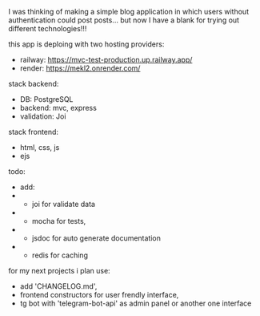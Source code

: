 I was thinking of making a simple blog application in which users without authentication could post posts...
but now I have a blank for trying out different technologies!!!

this app is deploing with two hosting providers:

- railway: https://mvc-test-production.up.railway.app/
- render: https://mekl2.onrender.com/

stack backend:

- DB: PostgreSQL
- backend: mvc, express
- validation: Joi

stack frontend:

- html, css, js
- ejs

todo:

- add:
- - joi for validate data
- - mocha for tests,
- - jsdoc for auto generate documentation
- - redis for caching

for my next projects i plan use:

- add 'CHANGELOG.md',
- frontend constructors for user frendly interface,
- tg bot with 'telegram-bot-api' as admin panel or another one interface
